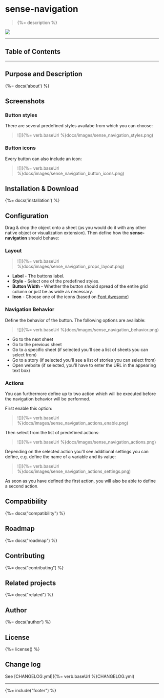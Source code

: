# sense-navigation
> {%= description %}

[![](http://serve.mod.bz/branch/)](https://github.com/stefanwalther/sense-navigation)

---
## Table of Contents
<!-- toc -->

---

## Purpose and Description
{%= docs('about') %}

## Screenshots

### Button styles

There are several predefined styles availabe from which you can choose:

> ![]({%= verb.baseUrl %}docs/images/sense_navigation_styles.png)

### Button icons
Every button can also include an icon:

> ![]({%= verb.baseUrl %}docs/images/sense_navigation_button_icons.png)

## Installation & Download
{%= docs('installation') %}

## Configuration
Drag & drop the object onto a sheet (as you would do it with any other native object or visualization extension).
Then define how the **sense-navigation** should behave:

### Layout

> ![]({%= verb.baseUrl %}docs/images/sense_navigation_props_layout.png)

* **Label** - The buttons label.
* **Style** - Select one of the predefined styles.
* **Button Width** - Whether the button should spread of the entire grid column or just be as wide as necessary.
* **Icon** - Choose one of the icons (based on [Font Awesome](https://fortawesome.github.io/Font-Awesome/))

### Navigation Behavior
Define the behavior of the button. The following options are available:

> ![]({%= verb.baseUrl %}docs/images/sense_navigation_behavior.png) 

* Go to the next sheet
* Go to the previous sheet
* Go to a specific sheet (if selected you'll see a list of sheets you can select from)
* Go to a story (if selected you'll see a list of stories you can select from)
* Open website (if selected, you'll have to enter the URL in the appearing text box)

### Actions
You can furthermore define up to two action which will be executed before the navigation behavior will be performed.

First enable this option:

> ![]({%= verb.baseUrl %}docs/images/sense_navigation_actions_enable.png)

Then select from the list of predefined actions:

> ![]({%= verb.baseUrl %}docs/images/sense_navigation_actions.png)

Depending on the selected action you'll see additional settings you can define, e.g. define the name of a variable and its value:

> ![]({%= verb.baseUrl %}docs/images/sense_navigation_actions_settings.png)

As soon as you have defined the first action, you will also be able to define a second action.

## Compatibility
{%= docs("compatibility") %}

## Roadmap
{%= docs("roadmap") %}

## Contributing
{%= docs("contributing") %}

## Related projects
{%= docs("related") %}

## Author
{%= docs('author') %}

## License
{%= license() %}

## Change log
See [CHANGELOG.yml]({%= verb.baseUrl %}CHANGELOG.yml)

***

{%= include("footer") %}
